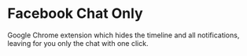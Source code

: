 # Facebook Chat Only
Google Chrome extension which hides the timeline and all notifications, leaving for you only the chat with one click.
